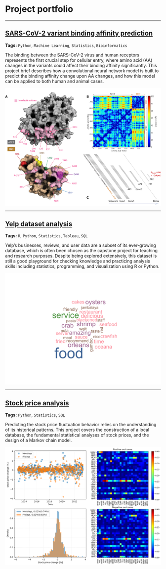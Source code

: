 # Project portfolio

---
## [SARS-CoV-2 variant binding affinity prediction](../projects/binding-affinity-prediction)

**Tags:** `Python`, `Machine Learning`, `Statistics`, `Bioinformatics`

The binding between the SARS-CoV-2 virus and human receptors represents the first crucial step for cellular entry, where amino acid (AA) changes in the variants could affect their binding affinity significantly. This project brief describes how a convolutional neural network model is built to predict the binding affinity change upon AA changes, and how this model can be applied to both human and animal cases.

<img src="images/binding-affinity-prediction/toc.png?raw=true"/>

---
## [Yelp dataset analysis](../projects/yelp-dataset.html)

**Tags:** `R`, `Python`, `Statistics`, `Tableau`, `SQL`

Yelp’s businesses, reviews, and user data are a subset of its ever-growing database, which is often been chosen as the capstone project for teaching and research purposes. Despite being explored extensively, this dataset is still a good playground for checking knowledge and practicing analysis skills including statistics, programming, and visualization using R or Python.

<img src="images/yelp-dataset/toc.png?raw=true"/>

---

## [Stock price analysis](../projects/stock-price-analysis)

**Tags:** `Python`, `Statistics`, `SQL`

Predicting the stock price fluctuation behavior relies on the understanding of its historical patterns. This project covers the construction of a local database, the fundamental statistical analyses of stock prices, and the design of a Markov chain model.
 
<img src="images/stock-price-analysis/toc.png?raw=true"/>


